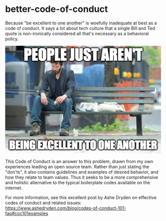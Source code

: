 # better-code-of-conduct
Because "be excellent to one another" is woefully inadequate at best as a code of conduct. It says a lot about tech culture that a single Bill and Ted quote is non-ironically considered all that's necessary as a behavioral policy.  

![Not Excellent](https://github.com/prillium/better-code-of-conduct/blob/master/not-excellent.png)  

This Code of Conduct is an answer to this problem, drawn from my own experiences leading an open source team. Rather than just stating the "don'ts", it also contains guidelines and examples of desired behavior, and how they relate to team values. Thus it seeks to be a more comprehensive and holistic alternative to the typical boilerplate codes available on the internet.

For more information, see this excellent post by Ashe Dryden on effective codes of conduct and related issues: https://www.ashedryden.com/blog/codes-of-conduct-101-faq#coc101examples
